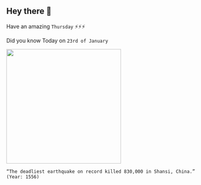 ## Hey there 👋
Have an amazing `Thursday` ⚡⚡⚡

Did you know Today on `23rd of January`
 
 [<img src="https://devastatingdisasters.com/wp-content/uploads/2015/03/shaanxi-earthquake-1556-featured.jpg" width="300" />](https://en.wikipedia.org/wiki/1556_Shaanxi_earthquake) 
 ```
“The deadliest earthquake on record killed 830,000 in Shansi, China.” (Year: 1556)
```
